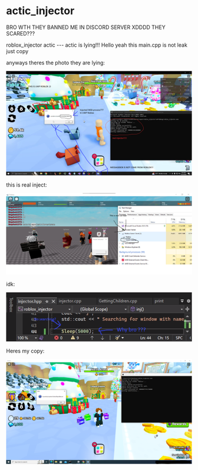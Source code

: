 # actic_injector

BRO WTH THEY BANNED ME IN DISCORD SERVER XDDDD THEY SCARED???

roblox_injector actic --- actic is lying!!!
Hello yeah this main.cpp is not leak just copy

anyways theres the photo they are lying:

[![bruhh](https://raw.githubusercontent.com/jq6/actic_injector/main/lolll.PNG "bruhh")](https://raw.githubusercontent.com/jq6/actic_injector/main/lolll.PNG "bruhh")


this is real inject:

[![omg](https://raw.githubusercontent.com/jq6/actic_injector/main/rell.png "omg")](https://raw.githubusercontent.com/jq6/actic_injector/main/rell.png "omg")

idk:

[![why](https://raw.githubusercontent.com/jq6/actic_injector/main/wth-my-bro.PNG "why")](https://raw.githubusercontent.com/jq6/actic_injector/main/wth-my-bro.PNG "why")


Heres my copy:

[![same???](https://raw.githubusercontent.com/jq6/actic_injector/main/gottem.PNG "same???")](https://raw.githubusercontent.com/jq6/actic_injector/main/gottem.PNG "same???")
